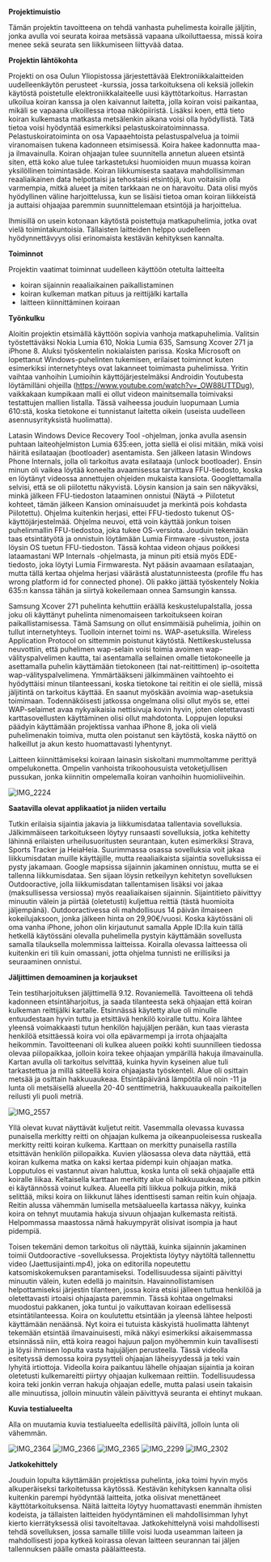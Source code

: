 **Projektimuistio**


Tämän projektin tavoitteena on tehdä vanhasta puhelimesta koiralle jäljitin, jonka avulla voi seurata koiraa metsässä vapaana ulkoiluttaessa, missä koira menee sekä seurata sen liikkumiseen liittyvää dataa. 



**Projektin lähtökohta**

Projekti on osa Oulun Yliopistossa järjestettävää Elektroniikkalaitteiden uudelleenkäytön perusteet -kurssia, jossa tarkoituksena oli keksiä jollekin käytöstä poistetulle elektroniikkalaiteelle uusi käyttötarkoitus. Harrastan ulkoilua koiran kanssa ja olen kaivannut laitetta, jolla koiran voisi paikantaa, mikäli se vapaana ulkoillessa irtoaa näköpiiristä. Lisäksi koen, että tieto koiran kulkemasta matkasta metsälenkin aikana voisi olla hyödyllistä. Tätä tietoa voisi hyödyntää esimerkiksi pelastuskoiratoiminnassa. Pelastuskoiratoiminta on osa Vapaaehtoista pelastuspalvelua ja toimii viranomaisen tukena kadonneen etsimisessä. Koira hakee kadonnutta maa- ja ilmavainulla. Koiran ohjaajan tulee suunnitella annetun alueen etsintä siten, että koko alue tulee tarkastetuksi huomioiden muun muassa koiran yksilöllinen toimintasäde. Koiran liikkumisesta saatava mahdollisimman reaaliaikainen data helpottaisi ja tehostaisi etsintöjä, kun voitaisiin olla varmempia, mitkä alueet ja miten tarkkaan ne on haravoitu. Data olisi myös hyödyllinen väline harjoittelussa, kun se lisäisi tietoa oman koiran liikkeistä ja auttaisi ohjaajaa paremmin suunnittelemaan etsintöjä ja harjoittelua.

Ihmisillä on usein kotonaan käytöstä poistettuja matkapuhelimia, jotka ovat vielä toimintakuntoisia. Tällaisten laitteiden helppo uudelleen hyödynnettävyys olisi erinomaista kestävän kehityksen kannalta. 



**Toiminnot**

Projektin vaatimat toiminnat uudelleen käyttöön otetulta laitteelta
-	koiran sijainnin reaaliaikainen paikallistaminen
-	koiran kulkeman matkan pituus ja reittijälki kartalla
-	laitteen kiinnittäminen koiraan



**Työnkulku**

Aloitin projektin etsimällä käyttöön sopivia vanhoja matkapuhelimia. Valitsin työstettäväksi Nokia Lumia 610, Nokia Lumia 635, Samsung Xcover 271 ja iPhone 8. Aluksi työskentelin nokialaisten parissa. Koska Microsoft on lopettanut Windows-puhelinten tukemisen, erilaiset toiminnot kuten esimerkiksi internetyhteys ovat lakanneet toimimasta puhelimissa. Yritin vaihtaa vanhoihin Lumioihin käyttöjärjestelmäksi Androidin Youtubesta löytämilläni ohjeilla (https://www.youtube.com/watch?v=_OW88UTTDug), vaikkakaan kumpikaan malli ei ollut videon mainitsemalla toimivaksi testattujen mallien listalla. Tässä vaiheessa jouduin luopumaan Lumia 610:stä, koska tietokone ei tunnistanut laitetta oikein (useista uudelleen asennusyrityksistä huolimatta).

Latasin Windows Device Recovery Tool -ohjelman, jonka avulla asensin puhtaan laiteohjelmiston Lumia 635:een, jotta siellä ei olisi mitään, mikä voisi häiritä esilataajan (bootloader) asentamista. Sen jälkeen latasin Windows Phone Internals, jolla oli tarkoitus avata esilataaja (unlock bootloader). Ensin minun oli vaikea löytää koneelta avaamisessa tarvittava FFU-tiedosto, koska en löytänyt videossa annettujen ohjeiden mukaista kansiota. Googlettamalla selvisi, että se oli piilotettu näkyvistä. Löysin kansion ja sain sen näkyväksi, minkä jälkeen FFU-tiedoston lataaminen onnistui (Näytä -> Piilotetut kohteet, tämän jälkeen Kansion ominaisuudet ja merkintä pois kohdasta Piilotettu). Ohjelma kuitenkin herjasi, ettei FFU-tiedosto tukenut OS-käyttöjärjestelmää. Ohjelma neuvoi, että voin käyttää jonkun toisen puhelinmallin FFU-tiedostoa, joka tukee OS-versiota. Jouduin tekemään taas etsintätyötä ja onnistuin löytämään Lumia Firmware -sivuston, josta löysin OS tuetun FFU-tiedoston. Tässä kohtaa videon ohjaus poikkesi lataamastani WP Internals -ohjelmasta, ja minun piti etsiä myös EDE-tiedosto, joka löytyi Lumia Firmwaresta. Nyt pääsin avaamaan esilataajan, mutta tällä kertaa ohjelma herjasi väärästä alustatunnisteesta (profile ffu has wrong platform id for connected phone). Oli pakko jättää työskentely Nokia 635:n kanssa tähän ja siirtyä kokeilemaan onnea Samsungin kanssa.

Samsung Xcover 271 puhelinta kehuttiin eräällä keskustelupalstalla, jossa joku oli käyttänyt puhelinta nimenomaiseen tarkoitukseen koiran paikallistamisessa. Tämä Samsung on ollut ensimmäisiä puhelimia, joihin on tullut internetyhteys. Tuolloin internet toimi ns. WAP-asetuksilla. Wireless Application Protocol on sittemmin poistunut käytöstä. Nettikeskustelussa neuvottiin, että puhelimen wap-selain voisi toimia avoimen wap-välityspalvelimen kautta, tai asentamalla sellainen omalle tietokoneelle ja asettamalla puhelin käyttämään tietokoneen (tai nat-reitittimen) ip-osoitetta wap-välityspalvelimena. Ymmärtääkseni jälkimmäinen vaihtoehto ei hyödyttäisi minun tilanteessani, koska tietokone tai reititin ei ole siellä, missä jäljitintä on tarkoitus käyttää. En saanut myöskään avoimia wap-asetuksia toimimaan. Todennäköisesti jatkossa ongelmana olisi ollut myös se, ettei WAP-selaimet avaa nykyaikaisia nettisivuja kovin hyvin, joten oletettavasti karttasovellusten käyttäminen olisi ollut mahdotonta.
Loppujen lopuksi päädyin käyttämään projektissa vanhaa iPhone 8, joka oli vielä puhelimenakin toimiva, mutta olen poistanut sen käytöstä, koska näyttö on halkeillut ja akun kesto huomattavasti lyhentynyt.

Laitteen kiinnittämiseksi koiraan lainasin siskoltani mummoltamme perittyä ompelukonetta. Ompelin vanhoista trikoohousuista vetoketjullisen pussukan, jonka kiinnitin ompelemalla koiran vanhoihin huomioliiveihin.

![IMG_2224](https://github.com/nibblesist/tracker/assets/152255971/00c34e98-225a-4c54-8c46-370f0a5f3e08)


**Saatavilla olevat applikaatiot ja niiden vertailu**

Tutkin erilaisia sijaintia jakavia ja liikkumisdataa tallentavia sovelluksia. Jälkimmäiseen tarkoitukseen löytyy runsaasti sovelluksia, jotka kehitetty lähinnä erilaisten urheilusuoritusten seurantaan, kuten esimerkiksi Strava, Sports Tracker ja HeiaHeia. Suurimmassa osassa sovelluksia voit jakaa liikkumisdatan muille käyttäjille, mutta reaaliaikaista sijaintia sovelluksissa ei pysty jakamaan. Google mapsissa sijainnin jakaminen onnistuu, mutta se ei tallenna liikkumisdataa. Sen sijaan löysin retkeilyyn kehitetyn sovelluksen Outdooractive, jolla liikkumisdatan tallentamisen lisäksi voi jakaa (maksullisessa versiossa) myös reaaliaikaisen sijainnin. Sijaintitieto päivittyy minuutin välein ja piirtää (oletetusti) kuljettua reittiä (tästä huomioita jäljempänä). Outdooractivessa oli mahdollisuus 14 päivän ilmaiseen kokeilujaksoon, jonka jälkeen hinta on 29,90€/vuosi. Koska käytössäni oli oma vanha iPhone, johon olin kirjautunut samalla Apple ID:lla kuin tällä hetkellä käytössäni olevalla puhelimella pystyin käyttämään sovellusta samalla tilauksella molemmissa laitteissa. Koiralla olevassa laitteessa oli kuitenkin eri tili kuin omassani, jotta ohjelma tunnisti ne erillisiksi ja seuraaminen onnistui.



**Jäljittimen demoaminen ja korjaukset**

Tein testiharjoituksen jäljittimellä 9.12. Rovaniemellä. Tavoitteena oli tehdä kadonneen etsintäharjoitus, ja saada tilanteesta sekä ohjaajan että koiran kulkeman reittijälki kartalle. Etsinnässä käytetty alue oli minulle entuudestaan hyvin tuttu ja etsittävä henkilö koiralle tuttu. Koira lähtee yleensä voimakkaasti tutun henkilön hajujäljen perään, kun taas vierasta henkilöä etsittäessä koira voi olla epävarmempi ja irrota ohjaajalta heikommin. Tavoitteenani oli kulkea alueen poikki kohti suunnilleen tiedossa olevaa piilopaikkaa, jolloin koira tekee ohjaajan ympärillä hakuja ilmavainulla. Kartan avulla oli tarkoitus selvittää, kuinka hyvin kyseinen alue tuli tarkastettua ja millä säteellä koira ohjaajasta työskenteli. Alue oli osittain metsää ja osittain hakkuuaukeaa. Etsintäpäivänä lämpötila oli noin -11 ja lunta oli metsäisellä alueella 20-40 senttimetriä, hakkuuaukealla paikoitellen reilusti yli puoli metriä.

![IMG_2557](https://github.com/nibblesist/tracker/assets/152255971/c14fd979-bee6-4eef-83aa-95acc13392d8)

Yllä olevat kuvat näyttävät kuljetut reitit. Vasemmalla olevassa kuvassa punaisella merkitty reitti on ohjaajan kulkema ja oikeanpuoleisessa ruskealla merkitty reitti koiran kulkema. Karttaan on merkitty punaisella rastilla etsittävän henkilön piilopaikka. Kuvien yläosassa oleva data näyttää, että koiran kulkema matka on kaksi kertaa pidempi kuin ohjaajan matka. Lopputulos ei vastannut aivan haluttua, koska lunta oli sekä ohjaajalle että koiralle liikaa. Keltaisella karttaan merkitty alue oli hakkuuaukeaa, jota pitkin ei käytännössä voinut kulkea. Alueella piti liikkua polkuja pitkin, mikä selittää, miksi koira on liikkunut lähes identtisesti saman reitin kuin ohjaaja. Reitin alussa vähemmän lumisella metsäalueella kartassa näkyy, kuinka koira on tehnyt muutamia hakuja sivuun ohjaajan kulkemasta reitistä. Helpommassa maastossa nämä hakuympyrät olisivat isompia ja haut pidempiä.

Toisen tekemäni demon tarkoitus oli näyttää, kuinka sijainnin jakaminen toimii Outdooractive -sovelluksessa. Projektista löytyy näytöltä tallennettu video (Jaettusijainti.mp4), joka on editorilla nopeutettu katsomiskokemuksen parantamiseksi. Todellisuudessa sijainti päivittyi minuutin välein, kuten edellä jo mainitsin. Havainnollistamisen helpottamiseksi järjestin tilanteen, jossa koira etsisi jälleen tuttua henkilöä ja oletettavasti irtoaisi ohjaajasta paremmin. Tässä kohtaa ongelmaksi muodostui pakkanen, joka tuntui jo vaikuttavan koiraan edellisessä etsintätilanteessa. Koira on koulutettu etsintään ja yleensä lähtee helposti käyttämään nenäänsä. Nyt koira ei tutuista käskyistä huolimatta lähtenyt tekemään etsintää ilmavainuisesti, mikä näkyi esimerkiksi aikaisemmassa etsinnässä niin, että koira reagoi hajuun paljon myöhemmin kuin tavallisesti ja löysi ihmisen lopulta vasta hajujäljen perusteella. Tässä videolla esitetyssä demossa koira pysytteli ohjaajan läheisyydessä ja teki vain lyhyitä irtiottoja. Videolla koira paikantuu lähelle ohjaajan sijaintia ja koiran oletetusti kulkemareitti piirtyy ohjaajan kulkemaan reittiin. Todellisuudessa koira teki jonkin verran hakuja ohjaajan edelle, mutta palasi usein takaisin alle minuutissa, jolloin minuutin välein päivittyvä seuranta ei ehtinyt mukaan.

**Kuvia testialueelta**

Alla on muutamia kuvia testialueelta edellisiltä päiviltä, jolloin lunta oli vähemmän.

![IMG_2364](https://github.com/nibblesist/tracker/assets/152255971/a19d389b-a1b8-4535-8101-5c378ffe6476)
![IMG_2366](https://github.com/nibblesist/tracker/assets/152255971/3aa2fe16-a7f2-41b6-bbc0-8ca8eb19da3f)
![IMG_2365](https://github.com/nibblesist/tracker/assets/152255971/a500a137-f515-4427-845b-429b673df729)
![IMG_2299](https://github.com/nibblesist/tracker/assets/152255971/9d0477a4-a6a9-4328-b9c1-aa0a63336ffe)
![IMG_2302](https://github.com/nibblesist/tracker/assets/152255971/732766ab-6501-4355-9cf2-28e30aef54fa)

**Jatkokehittely**

Jouduin lopulta käyttämään projektissa puhelinta, joka toimi hyvin myös alkuperäiseksi tarkoitetussa käytössä. Kestävän kehityksen kannalta olisi kuitenkin parempi hyödyntää laitteita, jotka olisivat menettäneet käyttötarkoituksensa. Näitä laitteita löytyy huomattavasti enemmän ihmisten kodeista, ja tällaisten laitteiden hyödyntäminen eli mahdollisimman lyhyt kierto kierrätyksessä olisi tavoiteltavaa. Jatkokehittelynä voisi mahdollisesti tehdä sovelluksen, jossa samalle tilille voisi luoda useamman laiteen ja mahdollisesti jopa kytkeä koirassa olevan laitteen seurannan tai jäljen tallennuksen päälle omasta päälaitteesta.
